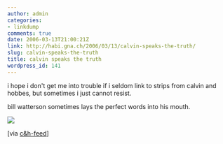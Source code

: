 ```yaml
---
author: admin
categories:
- linkdump
comments: true
date: 2006-03-13T21:00:21Z
link: http://habi.gna.ch/2006/03/13/calvin-speaks-the-truth/
slug: calvin-speaks-the-truth
title: calvin speaks the truth
wordpress_id: 141
---
```


i hope i don't get me into trouble if i seldom link to strips from calvin and hobbes, but sometimes i just cannot resist.
  
bill watterson sometimes lays the perfect words into his mouth.



[![](http://images.ucomics.com/comics/ch/1995/ch950312.gif)](http://images.ucomics.com/comics/ch/1995/ch950312.gif)



[via [c&h-feed](http://www.ieatpaint.com/feeds/calvinhobbes.php)]

